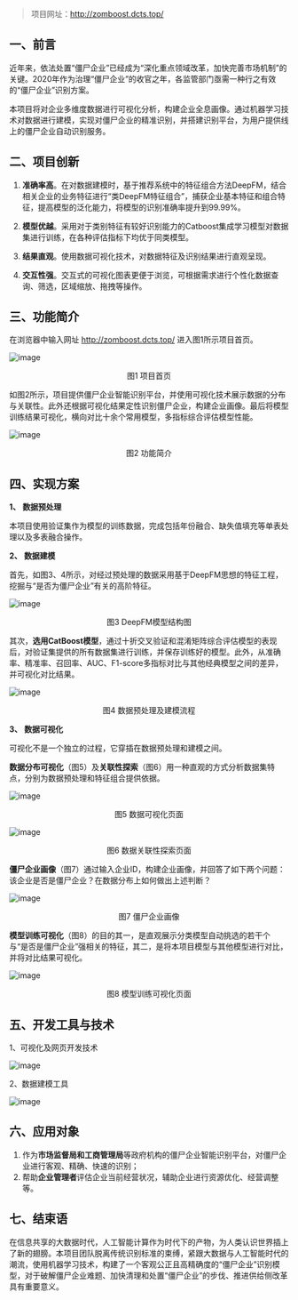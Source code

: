 > 项目网址：http://zomboost.dcts.top/

## 一、前言

近年来，依法处置“僵尸企业”已经成为“深化重点领域改革，加快完善市场机制”的关键。2020年作为治理“僵尸企业”的收官之年，各监管部门亟需一种行之有效的“僵尸企业”识别方案。

本项目将对企业多维度数据进行可视化分析，构建企业全息画像。通过机器学习技术对数据进行建模，实现对僵尸企业的精准识别，并搭建识别平台，为用户提供线上的僵尸企业自动识别服务。



## 二、项目创新

1. **准确率高**。在对数据建模时，基于推荐系统中的特征组合方法DeepFM，结合相关企业的业务特征进行“类DeepFM特征组合”，捕获企业基本特征和组合特征，提高模型的泛化能力，将模型的识别准确率提升到99.99%。

2. **模型优越**。采用对于类别特征有较好识别能力的Catboost集成学习模型对数据集进行训练，在各种评估指标下均优于同类模型。

3. **结果直观**。使用数据可视化技术，对数据特征及识别结果进行直观呈现。

4. **交互性强**。交互式的可视化图表更便于浏览，可根据需求进行个性化数据查询、筛选，区域缩放、拖拽等操作。



## 三、功能简介

在浏览器中输入网址 <http://zomboost.dcts.top/> 进入图1所示项目首页。

![image](https://github.com/WolfMy/ZombieCompany/blob/master/image/%E5%9B%BE1%20%E9%A1%B9%E7%9B%AE%E9%A6%96%E9%A1%B5.png)

<p style="text-align:center;">图1 项目首页</p>

如图2所示，项目提供僵尸企业智能识别平台，并使用可视化技术展示数据的分布与关联性。此外还根据可视化结果定性识别僵尸企业，构建企业画像。最后将模型训练结果可视化，横向对比十余个常用模型，多指标综合评估模型性能。

![image](https://github.com/WolfMy/ZombieCompany/blob/master/image/%E5%9B%BE2%20%E5%8A%9F%E8%83%BD%E7%AE%80%E4%BB%8B.png)

<p style="text-align:center;">图2 功能简介</p>



## 四、实现方案

**1、** **数据预处理**

本项目使用验证集作为模型的训练数据，完成包括年份融合、缺失值填充等单表处理以及多表融合操作。

**2、** **数据建模**

首先，如图3、4所示，对经过预处理的数据采用基于DeepFM思想的特征工程，挖掘与“是否为僵尸企业”有关的高阶特征。

![image](https://github.com/WolfMy/ZombieCompany/blob/master/image/%E5%9B%BE3%20DeepFM%E6%A8%A1%E5%9E%8B%E7%BB%93%E6%9E%84%E5%9B%BE.png)

<p style="text-align:center;">图3 DeepFM模型结构图</p>

其次，**选用CatBoost模型**，通过十折交叉验证和混淆矩阵综合评估模型的表现后，对验证集提供的所有数据集进行训练，并保存训练好的模型。此外，从准确率、精准率、召回率、AUC、F1-score多指标对比与其他经典模型之间的差异，并可视化对比结果。

![image](https://github.com/WolfMy/ZombieCompany/blob/master/image/%E5%9B%BE4%20%E6%95%B0%E6%8D%AE%E9%A2%84%E5%A4%84%E7%90%86%E5%8F%8A%E5%BB%BA%E6%A8%A1%E6%B5%81%E7%A8%8B.png)

<p style="text-align:center;">图4 数据预处理及建模流程</p>


**3、** **数据可视化**

可视化不是一个独立的过程，它穿插在数据预处理和建模之间。

**数据分布可视化**（图5）及**关联性探索**（图6）用一种直观的方式分析数据集特点，分别为数据预处理和特征组合提供依据。

![image](https://github.com/WolfMy/ZombieCompany/blob/master/image/%E5%9B%BE5%20%E6%95%B0%E6%8D%AE%E5%8F%AF%E8%A7%86%E5%8C%96%E9%A1%B5%E9%9D%A2.png)

<p style="text-align:center;">图5 数据可视化页面</p>

![image](https://github.com/WolfMy/ZombieCompany/blob/master/image/%E5%9B%BE6%20%E6%95%B0%E6%8D%AE%E5%85%B3%E8%81%94%E6%80%A7%E6%8E%A2%E7%B4%A2%E9%A1%B5%E9%9D%A2.png)

<p style="text-align:center;">图6 数据关联性探索页面</p>

**僵尸企业画像**（图7）通过输入企业ID，构建企业画像，并回答了如下两个问题：该企业是否是僵尸企业？在数据分布上如何做出上述判断？

![image](https://github.com/WolfMy/ZombieCompany/blob/master/image/%E5%9B%BE7%20%E5%83%B5%E5%B0%B8%E4%BC%81%E4%B8%9A%E7%94%BB%E5%83%8F.png)

<p style="text-align:center;">图7 僵尸企业画像</p>

**模型训练可视化**（图8）的目的其一，是直观展示分类模型自动挑选的若干个与“是否是僵尸企业”强相关的特征，其二，是将本项目模型与其他模型进行对比，并将对比结果可视化。

![image](https://github.com/WolfMy/ZombieCompany/blob/master/image/%E5%9B%BE8%20%E6%A8%A1%E5%9E%8B%E8%AE%AD%E7%BB%83%E5%8F%AF%E8%A7%86%E5%8C%96%E9%A1%B5%E9%9D%A2.png)

<p style="text-align:center;">图8 模型训练可视化页面</p>




## 五、开发工具与技术

1、可视化及网页开发技术

![image](https://github.com/WolfMy/ZombieCompany/blob/master/image/5.1%E5%8F%AF%E8%A7%86%E5%8C%96%E5%8F%8A%E7%BD%91%E9%A1%B5%E5%BC%80%E5%8F%91%E6%8A%80%E6%9C%AF.png)



2、数据建模工具

![image](https://github.com/WolfMy/ZombieCompany/blob/master/image/5.2%E6%95%B0%E6%8D%AE%E5%BB%BA%E6%A8%A1%E5%B7%A5%E5%85%B7.png)





## 六、应用对象

1. 作为**市场监督局和工商管理局**等政府机构的僵尸企业智能识别平台，对僵尸企业进行客观、精确、快速的识别；
2. 帮助**企业管理者**评估企业当前经营状况，辅助企业进行资源优化、经营调整等。




## 七、结束语

在信息共享的大数据时代，人工智能计算作为时代下的产物，为人类认识世界插上了新的翅膀。本项目团队脱离传统识别标准的束缚，紧跟大数据与人工智能时代的潮流，使用机器学习技术，构建了一个客观公正且高精确度的“僵尸企业”识别模型，对于破解僵尸企业难题、加快清理和处置“僵尸企业”的步伐、推进供给侧改革具有重要意义。

